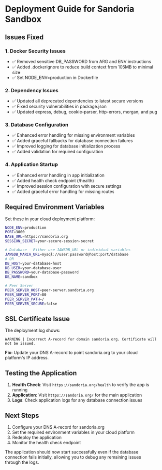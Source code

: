 # Deployment Guide for Sandoria Sandbox

## Issues Fixed

### 1. Docker Security Issues
- ✅ Removed sensitive DB_PASSWORD from ARG and ENV instructions
- ✅ Added .dockerignore to reduce build context from 105MB to minimal size
- ✅ Set NODE_ENV=production in Dockerfile

### 2. Dependency Issues
- ✅ Updated all deprecated dependencies to latest secure versions
- ✅ Fixed security vulnerabilities in package.json
- ✅ Updated express, debug, cookie-parser, http-errors, morgan, and pug

### 3. Database Configuration
- ✅ Enhanced error handling for missing environment variables
- ✅ Added graceful fallbacks for database connection failures
- ✅ Improved logging for database initialization process
- ✅ Added validation for required configuration

### 4. Application Startup
- ✅ Enhanced error handling in app initialization
- ✅ Added health check endpoint (/health)
- ✅ Improved session configuration with secure settings
- ✅ Added graceful error handling for missing routes

## Required Environment Variables

Set these in your cloud deployment platform:

```bash
NODE_ENV=production
PORT=3000
BASE_URL=https://sandoria.org
SESSION_SECRET=your-secure-session-secret

# Database - Either use JAWSDB_URL or individual variables
JAWSDB_MARIA_URL=mysql://user:password@host:port/database
# OR
DB_HOST=your-database-host
DB_USER=your-database-user
DB_PASSWORD=your-database-password
DB_NAME=sandbox

# Peer Server
PEER_SERVER_HOST=peer-server.sandoria.org
PEER_SERVER_PORT=80
PEER_SERVER_PATH=/
PEER_SERVER_SECURE=false
```

## SSL Certificate Issue

The deployment log shows:
```
WARNING | Incorrect A-record for domain sandoria.org. Certificate will not be issued.
```

**Fix:** Update your DNS A-record to point sandoria.org to your cloud platform's IP address.

## Testing the Application

1. **Health Check**: Visit `https://sandoria.org/health` to verify the app is running
2. **Application**: Visit `https://sandoria.org/` for the main application
3. **Logs**: Check application logs for any database connection issues

## Next Steps

1. Configure your DNS A-record for sandoria.org
2. Set the required environment variables in your cloud platform
3. Redeploy the application
4. Monitor the health check endpoint

The application should now start successfully even if the database connection fails initially, allowing you to debug any remaining issues through the logs.
